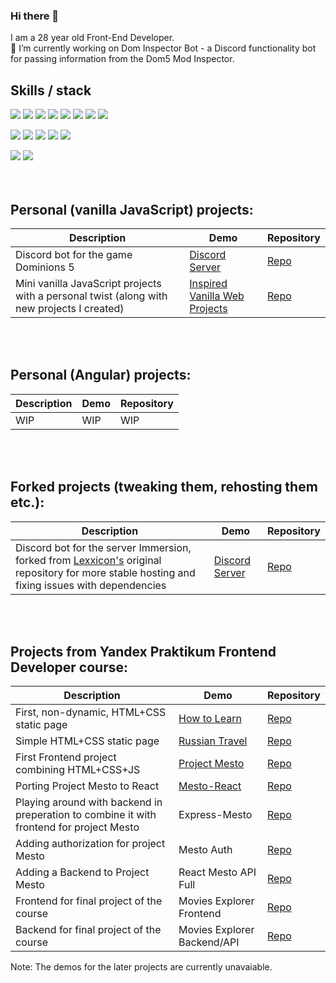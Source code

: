 ### Hi there 👋

I am a 28 year old Front-End Developer.  
🔭 I’m currently working on Dom Inspector Bot - a Discord functionality bot for passing information from the Dom5 Mod Inspector.


## Skills / stack

![](https://img.shields.io/badge/React.js-informational?style=flat&logo=React&logoColor=blue&color=yellow)
![](https://img.shields.io/badge/Redux-informational?style=flat&logo=Redux&logoColor=purple&color=yellow)
![](https://img.shields.io/badge/Angular-informational?style=flat&logo=Angular&logoColor=purple&color=yellow)
![](https://img.shields.io/badge/JavaScript-informational?style=flat&logo=JavaScript&logoColor=white&color=yellow)
![](https://img.shields.io/badge/TypeScript-informational?style=flat&logo=TypeScript&logoColor=white&color=yellow)
![](https://img.shields.io/badge/Discord.js-informational?style=flat&logo=Discord.js&logoColor=white&color=yellow)
![](https://img.shields.io/badge/HTML5-informational?style=flat&logo=HTML5&logoColor=white&color=yellow)
![](https://img.shields.io/badge/CSS3-informational?style=flat&logo=CSS3&logoColor=white&color=yellow)

![](https://img.shields.io/badge/Git-informational?style=flat&logo=Git&logoColor=orange&color=yellow)
![](https://img.shields.io/badge/Webpack-informational?style=flat&logo=Webpack&logoColor=blue&color=yellow)
![](https://img.shields.io/badge/Figma-informational?style=flat&logo=Figma&logoColor=white&color=yellow)
![](https://img.shields.io/badge/MongoDB-informational?style=flat&logo=MongoDB&logoColor=green&color=yellow)
![](https://img.shields.io/badge/node.js-informational?style=flat&logo=node.js&logoColor=green&color=yellow)

![](https://img.shields.io/badge/BEM-informational?style=flat&logo=BEM&logoColor=white&color=green)
![](https://img.shields.io/badge/ES6-informational?style=flat&logo=JavaScript&logoColor=white&color=green)
<br />  
<br />  

## Personal (vanilla JavaScript) projects: 
| Description | Demo | Repository |
| ---------------------- | ------- | -------- |
| Discord bot for the game Dominions 5 | [Discord Server](https://discord.gg/GXgFXjXAaC) | [Repo](https://github.com/SandorTeleki/dom_inspector_bot) |
| Mini vanilla JavaScript projects with a personal twist (along with new projects I created) | [Inspired Vanilla Web Projects](https://sandorteleki.github.io/inspiredvanillawebprojects/) | [Repo](https://github.com/SandorTeleki/inspiredvanillawebprojects)|
<br />  
<br />

## Personal (Angular) projects:
| Description | Demo | Repository |
| ---------------------- | ------- | -------- |
| WIP | WIP | WIP |
<br />  
<br />  

## Forked projects (tweaking them, rehosting them etc.):
| Description | Demo | Repository |
| ---------------------- | ------- | -------- |
| Discord bot for the server Immersion, forked from [Lexxicon's](https://github.com/Lexxicon/ImmersionBot) original repository for more stable hosting and fixing issues with dependencies | [Discord Server](https://discord.gg/GXgFXjXAaC) | [Repo](https://github.com/SandorTeleki/AshaBot) |
<br />  
<br /> 

## Projects from Yandex Praktikum Frontend Developer course:
| Description | Demo | Repository |
| ---------------------- | ------- | -------- |
| First, non-dynamic, HTML+CSS static page | [How to Learn](https://sandorteleki.github.io/how-to-learn/) | [Repo](https://github.com/SandorTeleki/how-to-learn) |
| Simple HTML+CSS static page | [Russian Travel](https://sandorteleki.github.io/russian-travel/) | [Repo](https://github.com/SandorTeleki/russian-travel) |
| First Frontend project combining HTML+CSS+JS | [Project Mesto](https://sandorteleki.github.io/mesto/) | [Repo](https://github.com/SandorTeleki/mesto) |
| Porting Project Mesto to React | [Mesto-React](https://sandorteleki.github.io/mesto-react/) | [Repo](https://github.com/SandorTeleki/mesto-react) |
| Playing around with backend in preperation to combine it with frontend for project Mesto | Express-Mesto | [Repo](https://github.com/SandorTeleki/express-mesto-gha) |
| Adding authorization for project Mesto | Mesto Auth | [Repo](https://github.com/SandorTeleki/react-mesto-auth) |
| Adding a Backend to Project Mesto | React Mesto API Full | [Repo](https://github.com/SandorTeleki/react-mesto-api-full) |
| Frontend for final project of the course | Movies Explorer Frontend | [Repo](https://github.com/SandorTeleki/movies-explorer-frontend) |
| Backend for final project of the course | Movies Explorer Backend/API | [Repo](https://github.com/SandorTeleki/movies-explorer-api) |

Note: The demos for the later projects are currently unavaiable.

